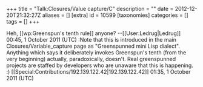 +++
title = "Talk:Closures/Value capture/C"
description = ""
date = 2012-12-20T21:32:27Z
aliases = []
[extra]
id = 10599
[taxonomies]
categories = []
tags = []
+++

Heh, [[wp:Greenspun's tenth rule]] anyone? --[[User:Ledrug|Ledrug]] 00:45, 1 October 2011 (UTC)
:Note that this is introduced in the main Closures/Variable_capture page as "Greenspunned mini Lisp dialect". Anything which says it deliberately invokes Greenspun's tenth (from the very beginning) actually, paradoxically, doesn't. Real greenspunned projects are staffed by developers who are unaware that this is happening. :) [[Special:Contributions/192.139.122.42|192.139.122.42]] 01:35, 1 October 2011 (UTC)
